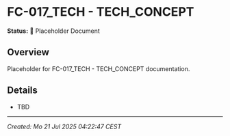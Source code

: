# FC-017_TECH - TECH_CONCEPT

**Status:** 🚧 Placeholder Document

## Overview
Placeholder for FC-017_TECH - TECH_CONCEPT documentation.

## Details
- TBD

---
*Created: Mo 21 Jul 2025 04:22:47 CEST*
